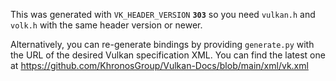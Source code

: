 This was generated with `VK_HEADER_VERSION` **`303`** so you need `vulkan.h` and `volk.h` with the same header version or newer.

Alternatively, you can re-generate bindings by providing `generate.py` with the URL of the desired Vulkan specification XML. You can find the latest one at https://github.com/KhronosGroup/Vulkan-Docs/blob/main/xml/vk.xml

